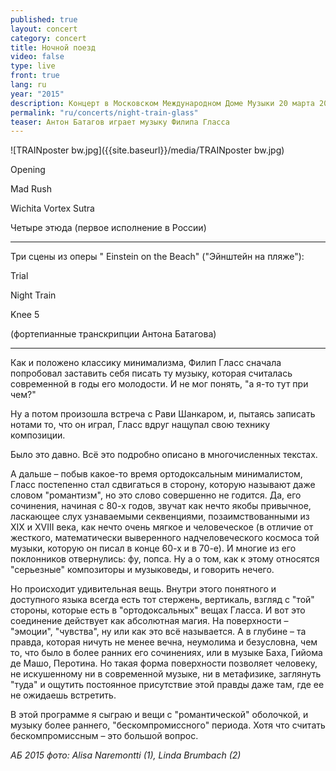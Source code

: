 ```yaml
---
published: true
layout: concert
category: concert
title: Ночной поезд
video: false
type: live
front: true
lang: ru
year: "2015"
description: Концерт в Московском Международном Доме Музыки 20 марта 2015 (Филип Гласс)
permalink: "ru/concerts/night-train-glass"
teaser: Антон Батагов играет музыку Филипа Гласса
---
```


![TRAINposter bw.jpg]({{site.baseurl}}/media/TRAINposter bw.jpg)

Opening

Mad Rush

Wichita Vortex Sutra

Четыре этюда (первое исполнение в России)

_ _ _ _ _ _ _

Три сцены из оперы " Einstein on the Beach" ("Эйнштейн на пляже"):

Trial

Night Train

Knee 5

(фортепианные транскрипции Антона Батагова)
_______________________________

Как и положено классику минимализма, Филип Гласс сначала попробовал заставить себя писать ту музыку, которая считалась современной в годы его молодости. И не мог понять, "а я-то тут при чем?"

Ну а потом произошла встреча с Рави Шанкаром, и, пытаясь записать нотами то, что он играл, Гласс вдруг нащупал свою технику композиции.

Было это давно. Всё это подробно описано в многочисленных текстах.

А дальше – побыв какое-то время ортодоксальным минималистом, Гласс постепенно стал сдвигаться в сторону, которую называют даже словом "романтизм", но это слово совершенно не годится. Да, его сочинения, начиная с 80-х годов, звучат как нечто якобы привычное, ласкающее слух узнаваемыми секвенциями, позаимствованными из XIX и XVIII века, как нечто очень мягкое и человеческое (в отличие от жесткого, математически выверенного надчеловеческого космоса той музыки, которую он писал в конце 60-х и в 70-е). И многие из его поклонников отвернулись: фу, попса. Ну а о том, как к этому относятся "серьезные" композиторы и музыковеды, и говорить нечего.

Но происходит удивительная вещь. Внутри этого понятного и доступного языка всегда есть тот стержень, вертикаль, взгляд с "той" стороны, которые есть в "ортодоксальных" вещах Гласса. И вот это соединение действует как абсолютная магия. На поверхности – "эмоции", "чувства", ну или как это всё называется. А в глубине – та правда, которая ничуть не менее вечна, неумолима и безусловна, чем то, что было в более ранних его сочинениях, или в музыке Баха, Гийома де Машо, Перотина. Но такая форма поверхности позволяет человеку, не искушенному ни в современной музыке, ни в метафизике, заглянуть "туда" и ощутить постоянное присутствие этой правды даже там, где ее не ожидаешь встретить.

В этой программе я сыграю и вещи с "романтической" оболочкой, и музыку более раннего, "бескомпромиссного" периода. Хотя что считать бескомпромиссным – это большой вопрос.

_АБ 2015_
_фото: Alisa Naremontti (1), Linda Brumbach (2)_